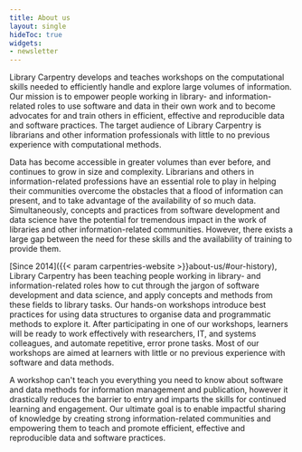 ```yaml
---
title: About us
layout: single
hideToc: true
widgets:
- newsletter
---
```


Library Carpentry develops and teaches workshops on the computational skills needed to efficiently handle and explore large volumes of information. Our mission is to empower people working in library- and information-related roles to use software and data in their own work and to become advocates for and train others in efficient, effective and reproducible data and software practices. The target audience of Library Carpentry is librarians and other information professionals with little to no previous experience with computational methods.

Data has become accessible in greater volumes than ever before, and continues to grow in size and complexity. Librarians and others in information-related professions have an essential role to play in helping their communities overcome the obstacles that a flood of information can present, and to take advantage of the availability of so much data. Simultaneously, concepts and practices from software development and data science have the potential for tremendous impact in the work of libraries and other information-related communities. However, there exists a large gap between the need for these skills and the availability of training to provide them.

[Since 2014]({{< param carpentries-website >}}about-us/#our-history), Library Carpentry has been teaching people working in library- and information-related roles how to cut through the jargon of software development and data science, and apply concepts and methods from these fields to library tasks. Our hands-on workshops introduce best practices for using data structures to organise data and programmatic methods to explore it. After participating in one of our workshops, learners will be ready to work effectively with researchers, IT, and systems colleagues, and automate repetitive, error prone tasks. Most of our workshops are aimed at learners with little or no previous experience with software and data methods. 

A workshop can't teach you everything you need to know about software and data methods for information management and publication, however it drastically reduces the barrier to entry and imparts the skills for continued learning and engagement. Our ultimate goal is to enable impactful sharing of knowledge by creating strong information-related communities and empowering them to teach and promote efficient, effective and reproducible data and software practices.
